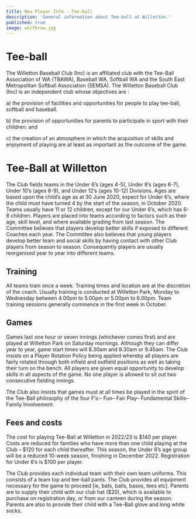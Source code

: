 ```yaml
---
title: New Player Info - Tee-ball
description: 'General information about Tee-ball at Willetton.'
published: true
image: wtcThrow.jpg
---
```


# Tee-ball

The Willetton Baseball Club (Inc) is an affiliated club with the Tee-Ball Association of WA (TBAWA), Baseball WA, Softball WA and the South East Metropolitan Softball Association (SEMSA). The Willetton Baseball Club (Inc) is an independent club whose objectives are :

a) the provision of facilities and opportunities for people to play tee-ball, softball and baseball.

b) the provision of opportunities for parents to participate in sport with their children: and

c) the creation of an atmosphere in which the acquisition of skills and enjoyment of playing are at least as important as the outcome of the game.

# Tee-Ball at Willetton

The Club fields teams in the Under 6’s (ages 4-5), Under 8’s (ages 6-7), Under 10’s (ages 8-9), and Under 12’s (ages 10-12) Divisions. Ages are based upon the child’s age as at 30 June 2020, expect for Under 6’s, where the child must have turned 4 by the start of the season, in October 2020. Teams usually have 11 or 12 children, except for our Under 6’s, which has 6-8 children. Players are placed into teams according to factors such as their age, skill level, and where available grading from last season. The Committee believes that players develop better skills if exposed to different Coaches each year. The Committee also believes that young players develop better team and social skills by having contact with other Club players from season to season. Consequently players are usually reorganised year to year into different teams.

## Training

All teams train once a week. Training times and location are at the discretion of the coach. Usually training is conducted at Willetton Park, Monday to Wednesday between 4.00pm to 5.00pm or 5.00pm to 6.00pm. Team training sessions generally commence in the first week in October.

## Games

Games last one hour or seven innings (whichever comes first) and are played at Willetton Park on Saturday mornings. Although they can differ year to year, game start times will 8.30am and 9.30am or 9.45am. The Club insists on a Player Rotation Policy being applied whereby all players are fairly rotated through both infield and outfield positions as well as taking their turn on the bench. All players are given equal opportunity to develop skills in all aspects of the game. No one player is allowed to sit out two consecutive fielding innings.

The Club also insists that games must at all times be played in the spirit of the Tee-Ball philosophy of the four F’s:– Fun– Fair Play– Fundamental Skills– Family Involvement.

## Fees and costs

The cost for playing Tee-Ball at Willetton in 2022/23 is $140 per player. Costs are reduced for families who have more than one child playing at the Club – $120 for each child thereafter. This season, the Under 6’s age group will be a reduced 10-week season, finishing in December 2022. Registration for Under 6’s is $100 per player.

The Club provides each individual team with their own team uniforms. This consists of a team top and tee-ball pants. The Club provides all equipment necessary for the game to proceed [ie, bats, balls, bases, tees etc]. Parents are to supply their child with our club hat ($20), which is available to purchase on registration day, or from our canteen during the season. Parents are also to provide their child with a Tee-Ball glove and long white socks.
